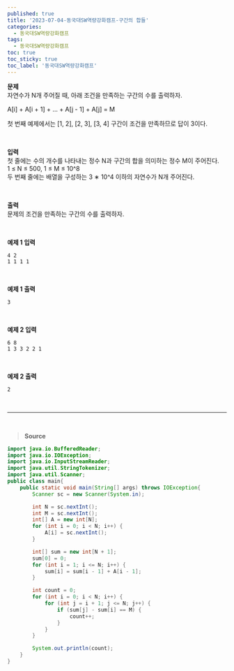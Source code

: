 ```yaml
---
published: true
title: '2023-07-04-동국대SW역량강화캠프-구간의 합들'
categories:
  - 동국대SW역량강화캠프
tags:
  - 동국대SW역량강화캠프
toc: true
toc_sticky: true
toc_label: '동국대SW역량강화캠프'
---
```


**문제**  
자연수가 N개 주어질 때, 아래 조건을 만족하는 구간의 수를 출력하자.

A[i] + A[i + 1] + ... + A[j - 1] + A[j] = M

첫 번째 예제에서는 [1, 2], [2, 3], [3, 4] 구간이 조건을 만족하므로 답이 3이다.

<br>

**입력**  
첫 줄에는 수의 개수를 나타내는 정수 N과 구간의 합을 의미하는 정수 M이 주어진다.  
1 ≤ N ≤ 500, 1 ≤ M ≤ 10^8  
두 번째 줄에는 배열을 구성하는 3 ∗ 10^4 이하의 자연수가 N개 주어진다.

<br>

**출력**  
문제의 조건을 만족하는 구간의 수를 출력하자.

<br>

**예제 1 입력**

```
4 2
1 1 1 1
```

<br>

**예제 1 출력**

```
3
```

<br>

**예제 2 입력**

```
6 8
1 3 3 2 2 1
```

<br>

**예제 2 출력**

```
2
```

<br>

---

<br>

> **Source**

```java
import java.io.BufferedReader;
import java.io.IOException;
import java.io.InputStreamReader;
import java.util.StringTokenizer;
import java.util.Scanner;
public class main{
    public static void main(String[] args) throws IOException{
        Scanner sc = new Scanner(System.in);

        int N = sc.nextInt();
        int M = sc.nextInt();
        int[] A = new int[N];
        for (int i = 0; i < N; i++) {
            A[i] = sc.nextInt();
        }

        int[] sum = new int[N + 1];
        sum[0] = 0;
        for (int i = 1; i <= N; i++) {
            sum[i] = sum[i - 1] + A[i - 1];
        }

        int count = 0;
        for (int i = 0; i < N; i++) {
            for (int j = i + 1; j <= N; j++) {
                if (sum[j] - sum[i] == M) {
                    count++;
                }
            }
        }

        System.out.println(count);
    }
}
```
